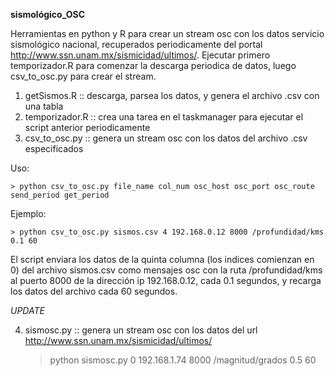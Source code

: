 **sismológico_OSC**

Herramientas en python y R para crear un stream osc con los datos servicio sismológico nacional, recuperados periodicamente del portal http://www.ssn.unam.mx/sismicidad/ultimos/.
Ejecutar primero temporizador.R para comenzar la descarga periodica de datos, luego csv_to_osc.py para crear el stream.

1. getSismos.R :: descarga, parsea los datos,  y genera el archivo .csv con una tabla
2. temporizador.R	:: crea una tarea en el taskmanager para ejecutar el script anterior periodicamente
3. csv_to_osc.py :: genera un stream osc con los datos del archivo .csv especificados
 
Uso:

    > python csv_to_osc.py file_name col_num osc_host osc_port osc_route send_period get_period
Ejemplo:

    > python csv_to_osc.py sismos.csv 4 192.168.0.12 8000 /profundidad/kms 0.1 60

El script enviara los datos de la quinta columna (los indices comienzan en 0) del archivo sismos.csv como mensajes osc con la ruta /profundidad/kms al puerto 8000 de la dirección ip 192.168.0.12, cada 0.1 segundos, y recarga los datos del archivo cada 60 segundos.


*UPDATE*

4. sismosc.py :: genera un stream osc con los datos del url http://www.ssn.unam.mx/sismicidad/ultimos/

    > python sismosc.py 0 192.168.1.74 8000 /magnitud/grados 0.5 60
  
